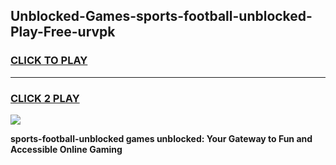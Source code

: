
## Unblocked-Games-sports-football-unblocked-Play-Free-urvpk
<h3>
<a href="https://premium76.site?title=sports-football-unblocked&ref=20M">CLICK TO PLAY</a></h3>
<hr>

<h3>
<a href="https://premium76.site?title=sports-football-unblocked&ref=20M">CLICK 2 PLAY</a>
  
</h3>

<a href="https://premium76.site?title=sports-football-unblocked&ref=19M"><img src="https://clearcache.store/games.png"></a>


**sports-football-unblocked games unblocked: Your Gateway to Fun and Accessible Online Gaming**
